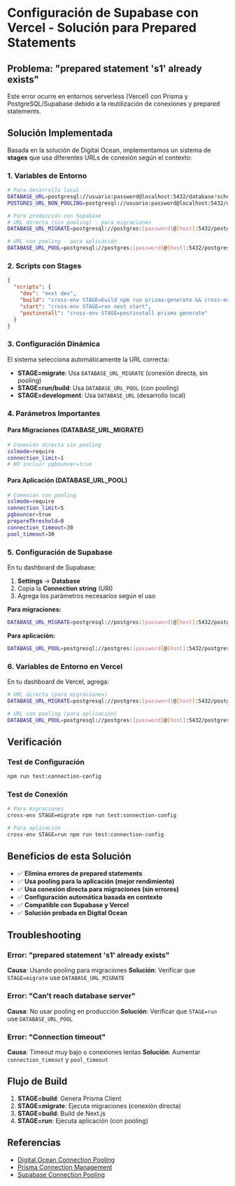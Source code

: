 # Configuración de Supabase con Vercel - Solución para Prepared Statements

## Problema: "prepared statement 's1' already exists"

Este error ocurre en entornos serverless (Vercel) con Prisma y PostgreSQL/Supabase debido a la reutilización de conexiones y prepared statements.

## Solución Implementada

Basada en la solución de Digital Ocean, implementamos un sistema de **stages** que usa diferentes URLs de conexión según el contexto:

### 1. **Variables de Entorno**

```bash
# Para desarrollo local
DATABASE_URL=postgresql://usuario:password@localhost:5432/database?schema=schema
POSTGRES_URL_NON_POOLING=postgresql://usuario:password@localhost:5432/database?schema=schema

# Para producción con Supabase
# URL directa (sin pooling) - para migraciones
DATABASE_URL_MIGRATE=postgresql://postgres:[password]@[host]:5432/postgres?schema=public&sslmode=require&connection_limit=1

# URL con pooling - para aplicación
DATABASE_URL_POOL=postgresql://postgres:[password]@[host]:5432/postgres?schema=public&sslmode=require&connection_limit=5&pgbouncer=true&prepareThreshold=0&connection_timeout=30&pool_timeout=30
```

### 2. **Scripts con Stages**

```json
{
  "scripts": {
    "dev": "next dev",
    "build": "cross-env STAGE=build npm run prisma:generate && cross-env STAGE=migrate npm run migrate:deploy && cross-env STAGE=build next build",
    "start": "cross-env STAGE=run next start",
    "postinstall": "cross-env STAGE=postinstall prisma generate"
  }
}
```

### 3. **Configuración Dinámica**

El sistema selecciona automáticamente la URL correcta:

- **STAGE=migrate**: Usa `DATABASE_URL_MIGRATE` (conexión directa, sin pooling)
- **STAGE=run/build**: Usa `DATABASE_URL_POOL` (con pooling)
- **STAGE=development**: Usa `DATABASE_URL` (desarrollo local)

### 4. **Parámetros Importantes**

#### **Para Migraciones (DATABASE_URL_MIGRATE)**
```bash
# Conexión directa sin pooling
sslmode=require
connection_limit=1
# NO incluir pgbouncer=true
```

#### **Para Aplicación (DATABASE_URL_POOL)**
```bash
# Conexión con pooling
sslmode=require
connection_limit=5
pgbouncer=true
prepareThreshold=0
connection_timeout=30
pool_timeout=30
```

### 5. **Configuración de Supabase**

En tu dashboard de Supabase:

1. **Settings** → **Database**
2. Copia la **Connection string** (URI)
3. Agrega los parámetros necesarios según el uso

**Para migraciones:**
```bash
DATABASE_URL_MIGRATE=postgresql://postgres:[password]@[host]:5432/postgres?schema=public&sslmode=require&connection_limit=1
```

**Para aplicación:**
```bash
DATABASE_URL_POOL=postgresql://postgres:[password]@[host]:5432/postgres?schema=public&sslmode=require&connection_limit=5&pgbouncer=true&prepareThreshold=0&connection_timeout=30&pool_timeout=30
```

### 6. **Variables de Entorno en Vercel**

En tu dashboard de Vercel, agrega:

```bash
# URL directa (para migraciones)
DATABASE_URL_MIGRATE=postgresql://postgres:[password]@[host]:5432/postgres?schema=public&sslmode=require&connection_limit=1

# URL con pooling (para aplicación)
DATABASE_URL_POOL=postgresql://postgres:[password]@[host]:5432/postgres?schema=public&sslmode=require&connection_limit=5&pgbouncer=true&prepareThreshold=0&connection_timeout=30&pool_timeout=30
```

## Verificación

### **Test de Configuración**
```bash
npm run test:connection-config
```

### **Test de Conexión**
```bash
# Para migraciones
cross-env STAGE=migrate npm run test:connection-config

# Para aplicación
cross-env STAGE=run npm run test:connection-config
```

## Beneficios de esta Solución

- ✅ **Elimina errores de prepared statements**
- ✅ **Usa pooling para la aplicación (mejor rendimiento)**
- ✅ **Usa conexión directa para migraciones (sin errores)**
- ✅ **Configuración automática basada en contexto**
- ✅ **Compatible con Supabase y Vercel**
- ✅ **Solución probada en Digital Ocean**

## Troubleshooting

### Error: "prepared statement 's1' already exists"

**Causa**: Usando pooling para migraciones
**Solución**: Verificar que `STAGE=migrate` use `DATABASE_URL_MIGRATE`

### Error: "Can't reach database server"

**Causa**: No usar pooling en producción
**Solución**: Verificar que `STAGE=run` use `DATABASE_URL_POOL`

### Error: "Connection timeout"

**Causa**: Timeout muy bajo o conexiones lentas
**Solución**: Aumentar `connection_timeout` y `pool_timeout`

## Flujo de Build

1. **STAGE=build**: Genera Prisma Client
2. **STAGE=migrate**: Ejecuta migraciones (conexión directa)
3. **STAGE=build**: Build de Next.js
4. **STAGE=run**: Ejecuta aplicación (con pooling)

## Referencias

- [Digital Ocean Connection Pooling](https://docs.digitalocean.com/products/databases/postgresql/how-to/manage-connection-pools/)
- [Prisma Connection Management](https://www.prisma.io/docs/guides/performance-and-optimization/connection-management/configure-pg-bouncer)
- [Supabase Connection Pooling](https://supabase.com/docs/guides/database/connecting-to-postgres#connection-pooling)
